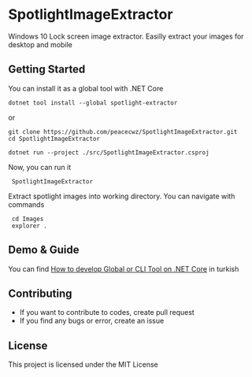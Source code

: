 # SpotlightImageExtractor

Windows 10 Lock screen image extractor. Easilly extract your images for desktop and mobile

## Getting Started

You can install it as a global tool with .NET Core

```
dotnet tool install --global spotlight-extractor
```

or

```
git clone https://github.com/peacecwz/SpotlightImageExtractor.git
cd SpotlightImageExtractor

dotnet run --project ./src/SpotlightImageExtractor.csproj
```

Now, you can run it

```
 SpotlightImageExtractor
```

Extract spotlight images into working directory. You can navigate with commands

```
 cd Images
 explorer .
```

## Demo & Guide

You can find [How to develop Global or CLI Tool on .NET Core](https://medium.com/@peacecwz/net-core-global-tool-ve-cli-tool-geli%C5%9Ftirmek-3417ac6c8645) in turkish

## Contributing

* If you want to contribute to codes, create pull request
* If you find any bugs or error, create an issue

## License

This project is licensed under the MIT License

